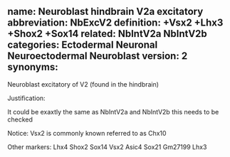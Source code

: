 name: Neuroblast hindbrain V2a excitatory 
abbreviation: NbExcV2
definition: +Vsx2 +Lhx3 +Shox2 +Sox14
related: NbIntV2a NbIntV2b
categories: Ectodermal Neuronal Neuroectodermal Neuroblast
version: 2
synonyms:
---

Neuroblast excitatory of V2 (found in the hindbrain)

Justification:

It could be exaxtly the same as NbIntV2a and NbIntV2b this needs to be checked

Notice: Vsx2 is commonly known referred to as Chx10



Other markers:
Lhx4
Shox2
Sox14
Vsx2
Asic4
Sox21
Gm27199
Lhx3
